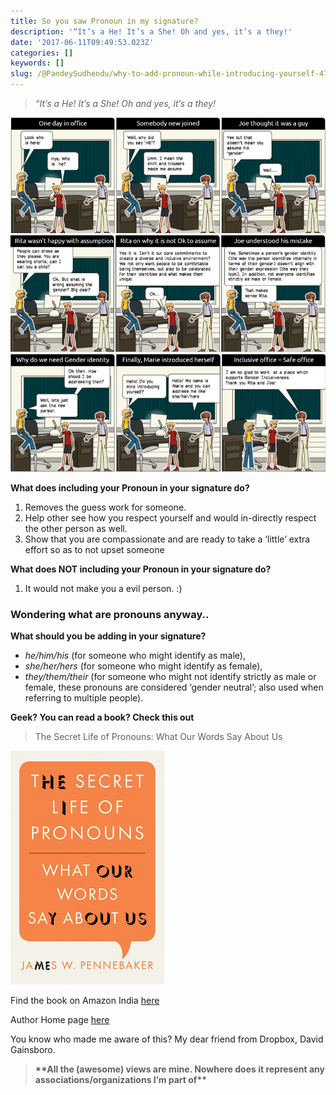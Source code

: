 ```yaml
---
title: So you saw Pronoun in my signature?
description: '“It’s a He! It’s a She! Oh and yes, it’s a they!'
date: '2017-06-11T09:49:53.023Z'
categories: []
keywords: []
slug: /@PandeySudhendu/why-to-add-pronoun-while-introducing-yourself-471816df4852
---
```


> _“It’s a He! It’s a She! Oh and yes, it’s a they!_

![](img\1__EclQ4TYycgvv9QgEkvAk1Q.png)
![](img\1__bedWE3jvwFuE7z8aPVy7pQ.png)
![](img\1__D__MVDdEbPjf__My7ytDP0aA.png)

**What does including your Pronoun in your signature do?**

1.  Removes the guess work for someone.
2.  Help other see how you respect yourself and would in-directly respect the other person as well.
3.  Show that you are compassionate and are ready to take a ‘little’ extra effort so as to not upset someone

**What does NOT including your Pronoun in your signature do?**

1.  It would not make you a evil person. :)

### **Wondering what are pronouns anyway..**

**What should you be adding in your signature?**

*   _he/him/his_ (for someone who might identify as male),
*   _she/her/hers_ (for someone who might identify as female),
*   _they/them/their_ (for someone who might not identify strictly as male or female, these pronouns are considered ‘gender neutral’; also used when referring to multiple people).

**Geek? You can read a book? Check this out**

> The Secret Life of Pronouns: What Our Words Say About Us

![](img\0__ARoIn4n27uAYOEkT.png)

Find the book on Amazon India [here](http://www.amazon.in/Secret-Life-Pronouns-Words-About/dp/1608194965)

Author Home page [here](http://www.secretlifeofpronouns.com/)

You know who made me aware of this? My dear friend from Dropbox, David Gainsboro.

> **\*\*All the (awesome) views are mine. Nowhere does it represent any associations/organizations I’m part of\*\***